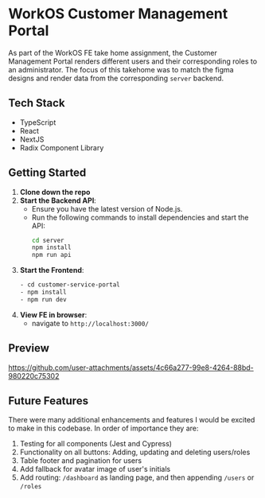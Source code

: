 # WorkOS Customer Management Portal

As part of the WorkOS FE take home assignment, the Customer Management Portal renders different users and their corresponding roles to an administrator. The focus of this takehome was to match the figma designs and render data from the corresponding `server` backend.

## Tech Stack

- TypeScript
- React
- NextJS
- Radix Component Library

## Getting Started

1. **Clone down the repo**
2. **Start the Backend API**:
   - Ensure you have the latest version of Node.js.
   - Run the following commands to install dependencies and start the API:
     ```bash
     cd server
     npm install
     npm run api
     ```
3. **Start the Frontend**:
   ```bash
   - cd customer-service-portal
   - npm install
   - npm run dev
4. **View FE in browser**:
   - navigate to `http://localhost:3000/`

## Preview

https://github.com/user-attachments/assets/4c66a277-99e8-4264-88bd-980220c75302

## Future Features
There were many additional enhancements and features I would be excited to make in this codebase. In order of importance they are:
1. Testing for all components (Jest and Cypress)
2. Functionality on all buttons: Adding, updating and deleting users/roles
3. Table footer and pagination for users
4. Add fallback for avatar image of user's initials
5. Add routing: `/dashboard` as landing page, and then appending `/users` or `/roles`
